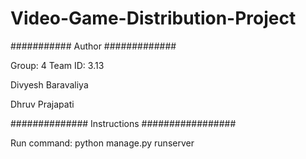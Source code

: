 # Video-Game-Distribution-Project
########### Author ############# 

Group: 4 
Team ID: 3.13

Divyesh Baravaliya

Dhruv Prajapati

############## Instructions #################

Run command: python manage.py runserver
